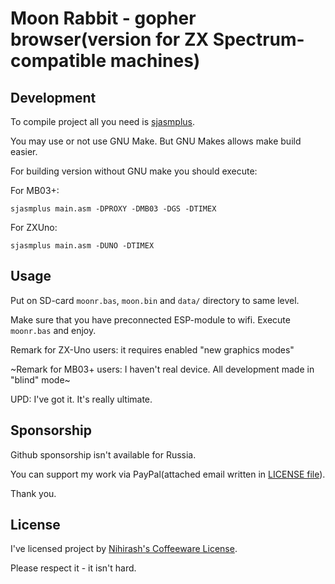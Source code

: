 # Moon Rabbit - gopher browser(version for ZX Spectrum-compatible machines)

## Development

To compile project all you need is [sjasmplus](https://github.com/z00m128/sjasmplus).

You may use or not use GNU Make. But GNU Makes allows make build easier.

For building version without GNU make you should execute: 

For MB03+:

```
sjasmplus main.asm -DPROXY -DMB03 -DGS -DTIMEX
```

For ZXUno:

```
sjasmplus main.asm -DUNO -DTIMEX
```

## Usage

Put on SD-card `moonr.bas`, `moon.bin` and `data/` directory to same level.

Make sure that you have preconnected ESP-module to wifi. Execute `moonr.bas` and enjoy.

Remark for ZX-Uno users: it requires enabled "new graphics modes"

~Remark for MB03+ users: I haven't real device. All development made in "blind" mode~

UPD: I've got it. It's really ultimate.

## Sponsorship

Github sponsorship isn't available for Russia.

You can support my work via PayPal(attached email written in [LICENSE file](LICENSE)).

Thank you.

## License

I've licensed project by [Nihirash's Coffeeware License](LICENSE).

Please respect it - it isn't hard.